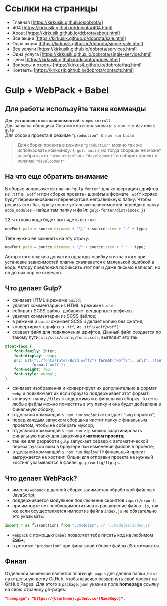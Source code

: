 # Ссылки на страницы

- Главная [https://kirkusik.github.io/dobrota/]
- 404 [https://kirkusik.github.io/dobrota/404.html]
- About [https://kirkusik.github.io/dobrota/about.html]
- Все акции [https://kirkusik.github.io/dobrota/sale.html]
- Одна акция [https://kirkusik.github.io/dobrota/single-sale.html]
- Все услуги [https://kirkusik.github.io/dobrota/services.html]
- Одна услуга [https://kirkusik.github.io/dobrota/single-service.html]
- Цены [https://kirkusik.github.io/dobrota/prices.html]
- Вопросы и ответы [https://kirkusik.github.io/dobrota/faq.html]
- Контакты [https://kirkusik.github.io/dobrota/contacts.html]

# Gulp + WebPack + Babel

## Для работы используйте такие комманды

Для установки всех зависимостей: `$ npm install`  
Для запуска сборщика Gulp можно использовать: `$ npm run dev` или `$ gulp`  
Для сборки проекта в режиме `"production"`: `$ npm run build`

> Для сборки проекта в режиме `"production"` можно так же использовать комманду: `$ gulp build`, но тогда сборщик не может разобрать это `"production"` или `"development"` и собирет проект в режиме `"development"`

## На что еще обратить внимание

В сборке используется плагин `"gulp-fonter"` для конвертации шрифтов из `.ttf` в `.woff` и при сборке проекта - шрифты в формате `.woff` коряво будут переименованы и перенесутся в неправильную папку. Чтобы решить этот баг, сразу после установки зависимостей перейди в папку `node_modules` - найди там папку и файл: `gulp-fonter/dist/index.js`

22-я строка кода будет выглядеть вот так:

```javascript
newFont.path = source.dirname + "\\" + source.stem + "." + type;
```

Тебе нужно её заменить на эту строку:

```javascript
newFont.path = source.dirname + "/" + source.stem + "." + type;
```

Автор этого плагина допустил однажды ошибку и из за этого при установке зависимостей плагин скачивается с маленькой ошибкой в коде. Автору предложил пофиксить этот баг и даже письмо написал, но он до сих пор не отвечает.

## Что делает Gulp?

- сжимает HTML в режиме `build`;
- удаляет комментарии из HTML в режиме `build`;
- собирает SCSS файлы, добавляет вендорные префиксы;
- удаляет комментарии из SCSS файлов;
- в режиме и `build` сжимает SCSS и делает копию без сжатия;
- конвертирует шрифты в `.ttf`, из `.ttf` в `woff/woff2`;
- создает файл для подключения шрифтов. Данный файл создается по такому пути: `src/scss/config/fonts.scss`, выглядит это так:

```scss
@font-face {
	font-family: Inter;
	font-display: swap;
	src: url("../fonts/Inter-Bold.woff2") format("woff2"), url("../fonts/Inter-Bold.woff")
			format("woff");
	font-weight: 700;
	font-style: normal;
}
```

- сжимает изображения и конвертирует их дополнительно в формат `webp` и подключает их если браузер поддерживает этот формат;
- копирует папку `/files` с содержимым в финальную сборку. То есть любые файлы можно поместить в эту папку и она будет добавлена в финальную сборку;
- отдельной коммандой `$ npm run svgSprive` cоздает "svg cпрайты";
- перед каждым запуском сборщика чистит папку с финальным проектом, чтобы не собирать муссор;
- отдельной коммандой `$ npm run zip` можно заархивировать финальную папку для заказчика **с именем проекта**;
- так же для разработи `gulp` запускает сервер с автоматической перезагрузкой окна в браузере при изменении файлов в проекте;
- отдельной коммандой `$ npm run deployFTP` финальный проект выгружается на хостинг. Опции для отправки проекта на нужный хостинг указываются в файле: `gulp/config/ftp.js`.

## Что делает WebPack?

- именно `webpack` в данной сборке занимается обработкой файлов c JavaScript;
- поддерживается модульное подключение скриптов `import/export`;
- при импорте нет необходимости писать расширение файла `.js`, так же если осуществляется импорт из файла `index.js` не обязательно это указывать:

```javascript
import * as flsFunctions from "./modules"; // './modules/index.js'
```

- `webpack` c помощью `babel` позволяет тебе писать код на любимом **ES6+**;
- в режиме `"production"` при финальной сборке файлы JS сжимаются.

## Финал

Отдельной вишенкой является плагин `gh-pages` для деплоя папки `/dist` на отдельную ветку GitHub, чтобы красиво развернуть свой проект на GitHub Pages. Для этого в `package.json` укажи в поле **homepage** ссылку на свою страницу gh-pages:

```json
"homepage": "https://{UserName}.github.io/{NameRepo}",
```
